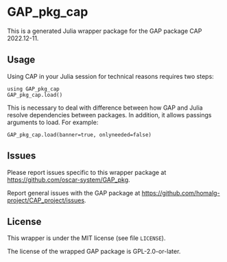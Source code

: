 # GAP_pkg_cap

This is a generated Julia wrapper package for the GAP package CAP 2022.12-11.

## Usage

Using CAP in your Julia session for technical reasons requires two steps:

    using GAP_pkg_cap
    GAP_pkg_cap.load()

This is necessary to deal with difference between how GAP and Julia
resolve dependencies between packages. In addition, it allows passings
arguments to load. For example:

    GAP_pkg_cap.load(banner=true, onlyneeded=false)

## Issues

Please report issues specific to this wrapper package at <https://github.com/oscar-system/GAP_pkg>.

Report general issues with the GAP package at <https://github.com/homalg-project/CAP_project/issues>.

## License

This wrapper is under the MIT license (see file `LICENSE`).

The license of the wrapped GAP package is GPL-2.0-or-later.
